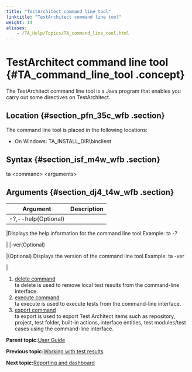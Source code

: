```yaml
--- 
title: "TestArchitect command line tool"
linktitle: "TestArchitect command line tool"
weight: 14
aliases: 
    - /TA_Help/Topics/TA_command_line_tool.html
---
```

# TestArchitect command line tool {#TA_command_line_tool .concept}

The TestArchitect command line tool is a Java program that enables you carry out some directives on TestArchitect.

## Location {#section_pfn_35c_wfb .section}

The command line tool is placed in the following locations:

-   On Windows: TA\_INSTALL\_DIR\\binclient

## Syntax {#section_isf_m4w_wfb .section}

ta <command\> <arguments\>

## Arguments {#section_dj4_t4w_wfb .section}

|Argument|Description|
|--------|-----------|
|-?,--help\(Optional\)

|Displays the help information for the command line tool.Example: ta -?

|
|-ver\(Optional\)

|\(Optional\) Displays the version of the command line tool Example: ta -ver

|

1.  [delete command](../../TA_Help/Topics/TA_command_line_delete.html)  
ta delete is used to remove local test results from the command-line interface.
2.  [execute command](../../TA_Help/Topics/TA_command_line_execute.html)  
ta execute is used to execute tests from the command-line interface.
3.  [export command](../../TA_Help/Topics/TA_command_line_export.html)  
ta export is used to export Test Architect items such as repository, project, test folder, built-in actions, interface entities, test modules/test cases using the command-line interface.

**Parent topic:**[User Guide](../../TA_Help/Topics/User_Guide_begin.html)

**Previous topic:**[Working with test results](../../TA_Help/Topics/Test_result.html)

**Next topic:**[Reporting and dashboard](../../TA_Help/Topics/Reporting_dashboard_def.html)

